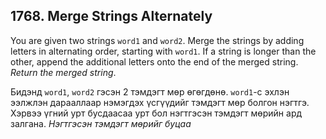 ## 1768. Merge Strings Alternately

You are given two strings `word1` and `word2`. Merge the strings by adding letters in alternating order, starting with `word1`. If a string is longer than the other, append the additional letters onto the end of the merged string. *Return the merged string*.

Бидэнд  `word1`, `word2` гэсэн 2 тэмдэгт мөр өгөгдөнө. `word1`-с эхлэн ээлжлэн дарааллаар нэмэгдэх үсгүүдийг тэмдэгт мөр болгон нэгтгэ. Хэрвээ үгний урт бусдаасаа урт бол нэгтгэсэн тэмдэгт мөрийн ард залгана. *Нэгтгэсэн тэмдэгт мөрийг буцаа*
